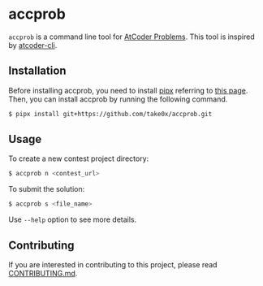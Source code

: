 # accprob

`accprob` is a command line tool for [AtCoder Problems](https://kenkoooo.com/atcoder/). This tool is inspired by [atcoder-cli](https://github.com/Tatamo/atcoder-cli).

## Installation

Before installing accprob, you need to install [pipx](https://pipx.pypa.io/) referring to [this page](https://pipx.pypa.io/stable/installation/).<br>
Then, you can install accprob by running the following command.

```bash
$ pipx install git+https://github.com/take0x/accprob.git
```

## Usage

To create a new contest project directory:
```bash
$ accprob n <contest_url>
```

To submit the solution:
```bash
$ accprob s <file_name>
```

Use `--help` option to see more details.

## Contributing

If you are interested in contributing to this project, please read [CONTRIBUTING.md](CONTRIBUTING.md).
